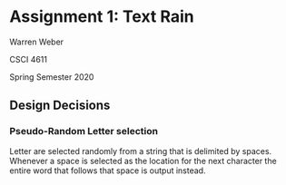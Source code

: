 # Assignment 1: Text Rain
Warren Weber

CSCI 4611

Spring Semester 2020

## Design Decisions

### Pseudo-Random Letter selection

Letter are selected randomly from a string that is delimited by spaces. Whenever
a space is selected as the location for the next character the entire word that
follows that space is output instead.
